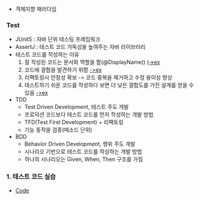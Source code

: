 -   객체지향 패러다임

### Test

-   JUnit5 : 자바 단위 테스팅 프레임워크
-   AssertJ : 테스트 코드 가독성을 높여주는 자바 라이브러리
-   테스트 코드를 작성하는 이유
    1. 잘 작성된 코드는 문서화 역할을 함(@DisplayName() )[->ex](/src/test/src/test/java/com/example/test/PasswordValidatorTest.java)
    2. 코드에 결함을 발견하기 위함 [->ex](/src/test/src/test/java/com/example/test/CorrectFixedPasswordGenerator.java)
    3. 리팩토링시 안정성 확보 -> 코드 중복을 제거하고 수정 용이성 향상
    4. 테스트하기 쉬운 코드를 작성하다 보면 더 낮은 결합도를 가진 설계를 얻을 수 있음 [->ex](/src/test/src/main/java/com/example/test/User.java)
-   TDD
    -   Test Driven Development, 테스트 주도 개발
    -   프로덕션 코드보다 테스트 코드를 먼저 작성하는 개발 방법
    -   TFD(Test First Development) + 리팩토링
    -   기능 동작을 검증(메소드 단위)
-   BDD
    -   Behavior Driven Development, 행위 주도 개발
    -   시나리오 기반으로 테스트 코드를 작성하는 개발 방법
    -   하나의 시나리오는 Given, When, Then 구조를 가짐

### 1. 테스트 코드 실습

-   [Code](/src/test/src/)
